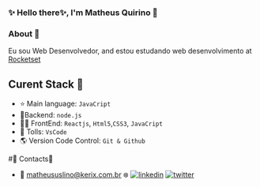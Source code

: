 ### ✨ Hello there✨, I'm Matheus Quirino  👋

### About 💎
Eu sou Web Desenvolvedor, and estou estudando web desenvolvimento  at [Rocketset](https://app.rocketseat.com.br/dashboard)


## Curent Stack 💎
- ⭐️ Main language: `JavaCript`
- 🎯Backend: `node.js`
- 🏊🏼 FrontEnd: `Reactjs`, `Html5`,`CSS3`, `JavaCript`
- 🔩 Tolls: `VsCode`
- 🌎 Version Code Control: `Git & Github`

#🔗 Contacts💎
- 📧 matheususlino@kerix.com.br ❄️
[![linkedin](https://img.shields.io/badge/linkedin-0A66C2?style=for-the-badge&logo=linkedin&logoColor=white)](https://www.linkedin.com/matheusquirinoleitelino)
[![twitter](https://img.shields.io/badge/twitter-1DA1F2?style=for-the-badge&logo=twitter&logoColor=white)](https://twitter.com/mthflashice)
